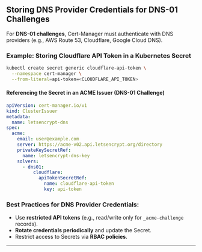 
## **Storing DNS Provider Credentials for DNS-01 Challenges**
For **DNS-01 challenges**, Cert-Manager must authenticate with DNS providers (e.g., AWS Route 53, Cloudflare, Google Cloud DNS).

### **Example: Storing Cloudflare API Token in a Kubernetes Secret**
```sh
kubectl create secret generic cloudflare-api-token \
  --namespace cert-manager \
  --from-literal=api-token=<CLOUDFLARE_API_TOKEN>
```

#### **Referencing the Secret in an ACME Issuer (DNS-01 Challenge)**
```yaml
apiVersion: cert-manager.io/v1
kind: ClusterIssuer
metadata:
  name: letsencrypt-dns
spec:
  acme:
    email: user@example.com
    server: https://acme-v02.api.letsencrypt.org/directory
    privateKeySecretRef:
      name: letsencrypt-dns-key
    solvers:
      - dns01:
          cloudflare:
            apiTokenSecretRef:
              name: cloudflare-api-token
              key: api-token
```

### **Best Practices for DNS Provider Credentials:**
- Use **restricted API tokens** (e.g., read/write only for `_acme-challenge` records).
- **Rotate credentials periodically** and update the Secret.
- Restrict access to Secrets via **RBAC policies**.

---
